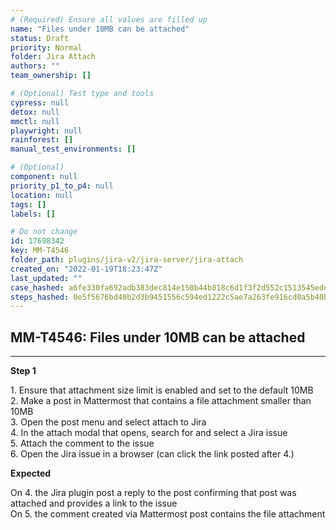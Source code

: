 ```yaml
---
# (Required) Ensure all values are filled up
name: "Files under 10MB can be attached"
status: Draft
priority: Normal
folder: Jira Attach
authors: ""
team_ownership: []

# (Optional) Test type and tools
cypress: null
detox: null
mmctl: null
playwright: null
rainforest: []
manual_test_environments: []

# (Optional)
component: null
priority_p1_to_p4: null
location: null
tags: []
labels: []

# Do not change
id: 17698342
key: MM-T4546
folder_path: plugins/jira-v2/jira-server/jira-attach
created_on: "2022-01-19T18:23:47Z"
last_updated: ""
case_hashed: a6fe330fa692adb383dec814e150b44b818c6d1f3f2d552c1513545ede078bcac09220e7c208a64841cc3cdd50ca51c9
steps_hashed: 0e5f5676bd40b2d3b9451556c594ed1222c5ae7a263fe916cd0a5b40bf920061b2eb8408c33d228456b9f790ff587714
---
```


## MM-T4546: Files under 10MB can be attached

---

**Step 1**

1\. Ensure that attachment size limit is enabled and set to the default 10MB\
2\. Make a post in Mattermost that contains a file attachment smaller than 10MB\
3\. Open the post menu and select attach to Jira\
4\. In the attach modal that opens, search for and select a Jira issue\
5\. Attach the comment to the issue\
6\. Open the Jira issue in a browser (can click the link posted after 4.)

**Expected**

On 4. the Jira plugin post a reply to the post confirming that post was attached and provides a link to the issue\
On 5. the comment created via Mattermost post contains the file attachment
